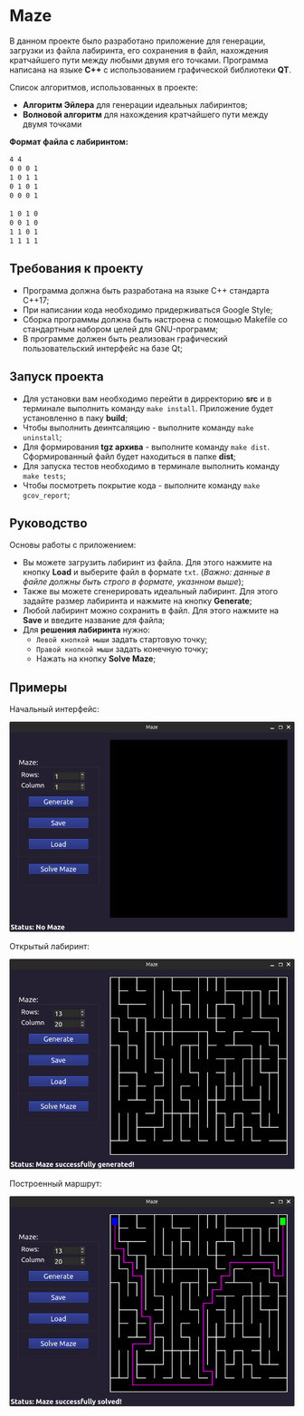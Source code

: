 # Maze

В данном проекте было разработано приложение для генерации, загрузки из файла лабиринта, его сохранения в файл, нахождения кратчайшего пути между любыми двумя его точками. Программа написана на языке __C++__ с использованием графической библиотеки __QT__.

Список алгоритмов, использованных в проекте:
- __Алгоритм Эйлера__ для генерации идеальных лабиринтов;
- __Волновой алгоритм__ для нахождения кратчайшего пути между двумя точками

__Формат файла с лабиринтом:__
```
4 4 
0 0 0 1
1 0 1 1
0 1 0 1
0 0 0 1

1 0 1 0
0 0 1 0
1 1 0 1
1 1 1 1
```

## Требования к проекту

- Программа должна быть разработана на языке C++ стандарта C++17;
- При написании кода необходимо придерживаться Google Style;
- Сборка программы должна быть настроена с помощью Makefile со стандартным набором целей для GNU-программ;
- В программе должен быть реализован графический пользовательский интерфейс на базе Qt;

## Запуск проекта

- Для установки вам необходимо перейти в дирректорию __src__ и в терминале выполнить команду `make install`. Приложение будет установленно в паку __build__;
- Чтобы выполнить деинтсаляцию - выполните команду `make uninstall`;
- Для формирования __tgz архива__ -  выполните команду `make dist`. Сформированный файл будет находиться в папке __dist__;
- Для запуска тестов необходимо в терминале выполнить команду `make tests`;
- Чтобы посмотреть покрытие кода - выполните команду `make gcov_report`;

## Руководство

Основы работы с приложением:
- Вы можете загрузить лабиринт из файла. Для этого нажмите на кнопку __Load__ и выберите файл в формате `txt`. (_Важно: данные в файле должны быть строго в формате, указнном выше_);
- Также вы можете сгенерировать идеальный лабиринт. Для этого задайте размер лабиринта и нажмите на кнопку __Generate__;
- Любой лабиринт можно сохранить в файл. Для этого нажмите на __Save__ и введите название для файла;
- Для __решения лабиринта__ нужно:
  - `Левой кнопкой мыши` задать стартовую точку;
  - `Правой кнопкой мыши` задать конечную точку;
  - Нажать на кнопку __Solve Maze__; 

## Примеры

Начальный интерфейс:

![Interface:](misc/images/start.png)

Открытый лабиринт:

![Example:](misc/images/generated.png)

Построенный маршрут:

![Example:](misc/images/path.png)